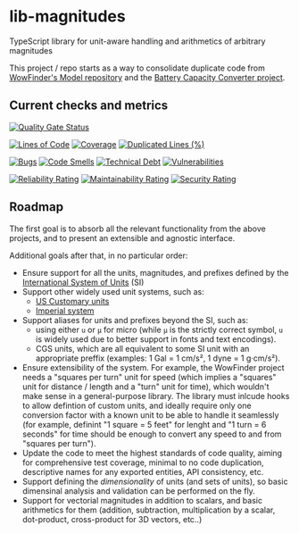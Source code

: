 # lib-magnitudes
TypeScript library for unit-aware handling and arithmetics of arbitrary magnitudes

This project / repo starts as a way to consolidate duplicate code from [WowFinder's Model repository](https://github.com/WowFinder/model/tree/main/src/Scalar) and the [Battery Capacity Converter project](https://github.com/edurne85/battery-capacity-converter).

## Current checks and metrics

[![Quality Gate Status](https://sonarcloud.io/api/project_badges/measure?project=WowFinder_lib-magnitudes&metric=alert_status)](https://sonarcloud.io/summary/new_code?id=WowFinder_lib-magnitudes)

[![Lines of Code](https://sonarcloud.io/api/project_badges/measure?project=WowFinder_lib-magnitudes&metric=ncloc)](https://sonarcloud.io/summary/new_code?id=WowFinder_lib-magnitudes)
[![Coverage](https://sonarcloud.io/api/project_badges/measure?project=WowFinder_lib-magnitudes&metric=coverage)](https://sonarcloud.io/summary/new_code?id=WowFinder_lib-magnitudes)
[![Duplicated Lines (%)](https://sonarcloud.io/api/project_badges/measure?project=WowFinder_lib-magnitudes&metric=duplicated_lines_density)](https://sonarcloud.io/summary/new_code?id=WowFinder_lib-magnitudes)

[![Bugs](https://sonarcloud.io/api/project_badges/measure?project=WowFinder_lib-magnitudes&metric=bugs)](https://sonarcloud.io/summary/new_code?id=WowFinder_lib-magnitudes)
[![Code Smells](https://sonarcloud.io/api/project_badges/measure?project=WowFinder_lib-magnitudes&metric=code_smells)](https://sonarcloud.io/summary/new_code?id=WowFinder_lib-magnitudes)
[![Technical Debt](https://sonarcloud.io/api/project_badges/measure?project=WowFinder_lib-magnitudes&metric=sqale_index)](https://sonarcloud.io/summary/new_code?id=WowFinder_lib-magnitudes)
[![Vulnerabilities](https://sonarcloud.io/api/project_badges/measure?project=WowFinder_lib-magnitudes&metric=vulnerabilities)](https://sonarcloud.io/summary/new_code?id=WowFinder_lib-magnitudes)

[![Reliability Rating](https://sonarcloud.io/api/project_badges/measure?project=WowFinder_lib-magnitudes&metric=reliability_rating)](https://sonarcloud.io/summary/new_code?id=WowFinder_lib-magnitudes)
[![Maintainability Rating](https://sonarcloud.io/api/project_badges/measure?project=WowFinder_lib-magnitudes&metric=sqale_rating)](https://sonarcloud.io/summary/new_code?id=WowFinder_lib-magnitudes)
[![Security Rating](https://sonarcloud.io/api/project_badges/measure?project=WowFinder_lib-magnitudes&metric=security_rating)](https://sonarcloud.io/summary/new_code?id=WowFinder_lib-magnitudes)

## Roadmap

The first goal is to absorb all the relevant functionality from the above projects, and to present an extensible and agnostic interface.

Additional goals after that, in no particular order:

 - Ensure support for all the units, magnitudes, and prefixes defined by the [International System of Units](https://en.wikipedia.org/wiki/International_System_of_Units) (SI)
 - Support other widely used unit systems, such as:
   - [US Customary units](https://en.wikipedia.org/wiki/United_States_customary_units) 
   - [Imperial system](https://en.wikipedia.org/wiki/Imperial_units)
 - Support aliases for units and prefixes beyond the SI, such as:
   - using either `u` or `µ` for micro (while `µ` is the strictly correct symbol, `u` is widely used due to better support in fonts and text encodings).
   - CGS units, which are all equivalent to some SI unit with an appropriate preffix (examples: 1 Gal = 1 cm/s², 1 dyne = 1 g·cm/s²).
 - Ensure extensibility of the system. For example, the WowFinder project needs a "squares per turn" unit for speed (which implies a "squares" unit for distance / length and a "turn" unit for time), which wouldn't make sense in a general-purpose library. The library must inlcude hooks to allow defintion of custom units, and ideally require only one conversion factor with a known unit to be able to handle it seamlessly (for example, definint "1 square = 5 feet" for lenght and "1 turn = 6 seconds" for time should be enough to convert any speed to and from "squares per turn").
 - Update the code to meet the highest standards of code quality, aiming for comprehensive test coverage, minimal to no code duplication, descriptive names for any exported entities, API consistency, etc.
 - Support defining the _dimensionality_ of units (and sets of units), so basic dimensinal analysis and validation can be performed on the fly.
 - Support for vectorial magnitudes in addition to scalars, and basic arithmetics for them (addition, subtraction, multiplication by a scalar, dot-product, cross-product for 3D vectors, etc..)